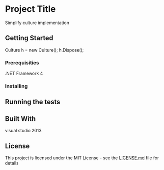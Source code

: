 # Project Title

Simplify culture implementation

## Getting Started

Culture h = new Culture();
h.Dispose();

### Prerequisities

.NET Framework 4

### Installing

## Running the tests

## Built With

visual studio 2013

## License

This project is licensed under the MIT License - see the [LICENSE.md](LICENSE.md) file for details

